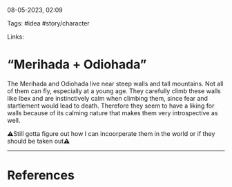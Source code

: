 08-05-2023, 02:09

Tags: #idea #story/character 

Links:

# “Merihada + Odiohada”


The Merihada and Odiohada live near steep walls and tall mountains. Not all of them can fly, especially at a young age. They carefully climb these walls like Ibex and are instinctively calm when climbing them, since fear and startlement would lead to death. Therefore they seem to have a liking for walls because of its calming nature that makes them very introspective as well.

⚠️Still gotta figure out how I can incoorperate them in the world or if they should be taken out⚠️


---
# References



